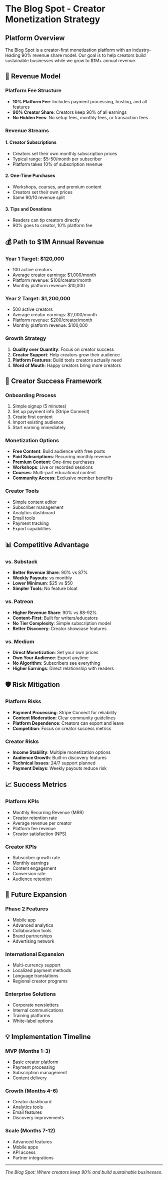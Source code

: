 # The Blog Spot - Creator Monetization Strategy

## Platform Overview

The Blog Spot is a creator-first monetization platform with an industry-leading 90% revenue share model. Our goal is to help creators build sustainable businesses while we grow to $1M+ annual revenue.

## 🎯 Revenue Model

### Platform Fee Structure

- **10% Platform Fee**: Includes payment processing, hosting, and all features
- **90% Creator Share**: Creators keep 90% of all earnings
- **No Hidden Fees**: No setup fees, monthly fees, or transaction fees

### Revenue Streams

#### 1. Creator Subscriptions

- Creators set their own monthly subscription prices
- Typical range: $5-50/month per subscriber
- Platform takes 10% of subscription revenue

#### 2. One-Time Purchases

- Workshops, courses, and premium content
- Creators set their own prices
- Same 90/10 revenue split

#### 3. Tips and Donations

- Readers can tip creators directly
- 90% goes to creator, 10% platform fee

## 💰 Path to $1M Annual Revenue

### Year 1 Target: $120,000

- 100 active creators
- Average creator earnings: $1,000/month
- Platform revenue: $100/creator/month
- Monthly platform revenue: $10,000

### Year 2 Target: $1,200,000

- 500 active creators
- Average creator earnings: $2,000/month
- Platform revenue: $200/creator/month
- Monthly platform revenue: $100,000

### Growth Strategy

1. **Quality over Quantity**: Focus on creator success
2. **Creator Support**: Help creators grow their audience
3. **Platform Features**: Build tools creators actually need
4. **Word of Mouth**: Happy creators bring more creators

## 🚀 Creator Success Framework

### Onboarding Process

1. Simple signup (5 minutes)
2. Set up payment info (Stripe Connect)
3. Create first content
4. Import existing audience
5. Start earning immediately

### Monetization Options

- **Free Content**: Build audience with free posts
- **Paid Subscriptions**: Recurring monthly revenue
- **Premium Content**: One-time purchases
- **Workshops**: Live or recorded sessions
- **Courses**: Multi-part educational content
- **Community Access**: Exclusive member benefits

### Creator Tools

- Simple content editor
- Subscriber management
- Analytics dashboard
- Email tools
- Payment tracking
- Export capabilities

## 📊 Competitive Advantage

### vs. Substack

- **Better Revenue Share**: 90% vs 87%
- **Weekly Payouts**: vs monthly
- **Lower Minimum**: $25 vs $50
- **Simpler Tools**: No feature bloat

### vs. Patreon

- **Higher Revenue Share**: 90% vs 88-92%
- **Content-First**: Built for writers/educators
- **No Tier Complexity**: Simple subscription model
- **Better Discovery**: Creator showcase features

### vs. Medium

- **Direct Monetization**: Set your own prices
- **Own Your Audience**: Export anytime
- **No Algorithm**: Subscribers see everything
- **Higher Earnings**: Direct relationship with readers

## 🛡️ Risk Mitigation

### Platform Risks

- **Payment Processing**: Stripe Connect for reliability
- **Content Moderation**: Clear community guidelines
- **Platform Dependence**: Creators can export and leave
- **Competition**: Focus on creator success metrics

### Creator Risks

- **Income Stability**: Multiple monetization options
- **Audience Growth**: Built-in discovery features
- **Technical Issues**: 24/7 support planned
- **Payment Delays**: Weekly payouts reduce risk

## 📈 Success Metrics

### Platform KPIs

- Monthly Recurring Revenue (MRR)
- Creator retention rate
- Average revenue per creator
- Platform fee revenue
- Creator satisfaction (NPS)

### Creator KPIs

- Subscriber growth rate
- Monthly earnings
- Content engagement
- Conversion rate
- Audience retention

## 🔮 Future Expansion

### Phase 2 Features

- Mobile app
- Advanced analytics
- Collaboration tools
- Brand partnerships
- Advertising network

### International Expansion

- Multi-currency support
- Localized payment methods
- Language translations
- Regional creator programs

### Enterprise Solutions

- Corporate newsletters
- Internal communications
- Training platforms
- White-label options

## 💡 Implementation Timeline

### MVP (Months 1-3)

- Basic creator platform
- Payment processing
- Subscription management
- Content delivery

### Growth (Months 4-6)

- Creator dashboard
- Analytics tools
- Email features
- Discovery improvements

### Scale (Months 7-12)

- Advanced features
- Mobile apps
- API access
- Partner integrations

---

_The Blog Spot: Where creators keep 90% and build sustainable businesses._
